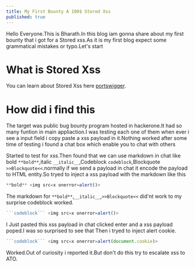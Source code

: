 ```yaml
---
title: My First Bounty A 100$ Stored Xss 
published: true
---
```


Hello Everyone.This is Bharath.In this blog iam gonna share about my first bounty that i got for a Stored xss.As it is my first blog expect some grammatical mistakes or typo.Let's start

# [](#header-1)What is Stored Xss

You can learn about Stored Xss here
[portswigger](https://portswigger.net/web-security/cross-site-scripting/stored).


# [](#header-1)How did i find this

The target was public bug bounty program hosted in hackerone.It had so many funtion in main appliaction.I was testing each one of them when ever i see a input field i copy paste a xss payload in it.Nothing worked after some time of testing i found a chat box which enable you to chat with others

Started to test for xss.Then found that we can use markdown in chat like bold `**bold**`,italic `__italic__`,Codeblock ````codeblock````,Blockquote `>>Blockquote<<`.normally if we send a payload in chat it encode the payload to HTML entity.So tryed to inject a xss payload with the markdown like this
```js
**bold** <img src=x onerror=alert()>
```
The markdown for `**bold**`,`__italic__`,`>>Blockquote<<` did'nt work to my surprise codeblock worked.
```js
```codeblock``` <img src=x onerror=alert()>
```
I Just pasted this xss payload in chat clicked enter and a xss payload poped.I was so surprised to see that Then i tryed to inject alert cookie.
```js
```codeblock``` <img src=x onerror=alert(document.cookie)>
```
Worked.Out of curiosity i reported it.But don't do this try to escalate xss to ATO.

# [](#header-1)
